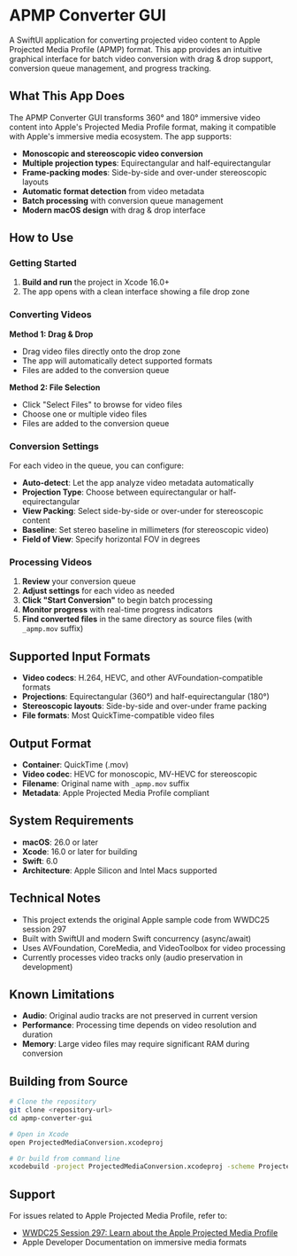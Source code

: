 # APMP Converter GUI

A SwiftUI application for converting projected video content to Apple Projected Media Profile (APMP) format. This app provides an intuitive graphical interface for batch video conversion with drag & drop support, conversion queue management, and progress tracking.

## What This App Does

The APMP Converter GUI transforms 360° and 180° immersive video content into Apple's Projected Media Profile format, making it compatible with Apple's immersive media ecosystem. The app supports:

- **Monoscopic and stereoscopic video conversion**
- **Multiple projection types**: Equirectangular and half-equirectangular
- **Frame-packing modes**: Side-by-side and over-under stereoscopic layouts
- **Automatic format detection** from video metadata
- **Batch processing** with conversion queue management
- **Modern macOS design** with drag & drop interface

## How to Use

### Getting Started

1. **Build and run** the project in Xcode 16.0+
2. The app opens with a clean interface showing a file drop zone

### Converting Videos

**Method 1: Drag & Drop**
- Drag video files directly onto the drop zone
- The app will automatically detect supported formats
- Files are added to the conversion queue

**Method 2: File Selection**
- Click "Select Files" to browse for video files
- Choose one or multiple video files
- Files are added to the conversion queue

### Conversion Settings

For each video in the queue, you can configure:

- **Auto-detect**: Let the app analyze video metadata automatically
- **Projection Type**: Choose between equirectangular or half-equirectangular
- **View Packing**: Select side-by-side or over-under for stereoscopic content
- **Baseline**: Set stereo baseline in millimeters (for stereoscopic video)
- **Field of View**: Specify horizontal FOV in degrees

### Processing Videos

1. **Review** your conversion queue
2. **Adjust settings** for each video as needed
3. **Click "Start Conversion"** to begin batch processing
4. **Monitor progress** with real-time progress indicators
5. **Find converted files** in the same directory as source files (with `_apmp.mov` suffix)

## Supported Input Formats

- **Video codecs**: H.264, HEVC, and other AVFoundation-compatible formats
- **Projections**: Equirectangular (360°) and half-equirectangular (180°)
- **Stereoscopic layouts**: Side-by-side and over-under frame packing
- **File formats**: Most QuickTime-compatible video files

## Output Format

- **Container**: QuickTime (.mov)
- **Video codec**: HEVC for monoscopic, MV-HEVC for stereoscopic
- **Filename**: Original name with `_apmp.mov` suffix
- **Metadata**: Apple Projected Media Profile compliant

## System Requirements

- **macOS**: 26.0 or later
- **Xcode**: 16.0 or later for building
- **Swift**: 6.0
- **Architecture**: Apple Silicon and Intel Macs supported

## Technical Notes

- This project extends the original Apple sample code from WWDC25 session 297
- Built with SwiftUI and modern Swift concurrency (async/await)
- Uses AVFoundation, CoreMedia, and VideoToolbox for video processing
- Currently processes video tracks only (audio preservation in development)

## Known Limitations

- **Audio**: Original audio tracks are not preserved in current version
- **Performance**: Processing time depends on video resolution and duration
- **Memory**: Large video files may require significant RAM during conversion

## Building from Source

```bash
# Clone the repository
git clone <repository-url>
cd apmp-converter-gui

# Open in Xcode
open ProjectedMediaConversion.xcodeproj

# Or build from command line
xcodebuild -project ProjectedMediaConversion.xcodeproj -scheme ProjectedMediaConversion -configuration Release build
```

## Support

For issues related to Apple Projected Media Profile, refer to:
- [WWDC25 Session 297: Learn about the Apple Projected Media Profile](https://developer.apple.com/videos/play/wwdc2025/297)
- Apple Developer Documentation on immersive media formats 


